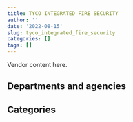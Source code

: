 ```yaml
---
title: TYCO INTEGRATED FIRE SECURITY
author: ''
date: '2022-08-15'
slug: tyco_integrated_fire_security
categories: []
tags: []
---
```


<script src="/rmarkdown-libs/htmlwidgets/htmlwidgets.js"></script>
<link href="/rmarkdown-libs/datatables-css/datatables-crosstalk.css" rel="stylesheet" />
<script src="/rmarkdown-libs/datatables-binding/datatables.js"></script>
<script src="/rmarkdown-libs/jquery/jquery-3.6.0.min.js"></script>
<link href="/rmarkdown-libs/dt-core-bootstrap/css/dataTables.bootstrap.min.css" rel="stylesheet" />
<link href="/rmarkdown-libs/dt-core-bootstrap/css/dataTables.bootstrap.extra.css" rel="stylesheet" />
<script src="/rmarkdown-libs/dt-core-bootstrap/js/jquery.dataTables.min.js"></script>
<script src="/rmarkdown-libs/dt-core-bootstrap/js/dataTables.bootstrap.min.js"></script>
<link href="/rmarkdown-libs/crosstalk/css/crosstalk.min.css" rel="stylesheet" />
<script src="/rmarkdown-libs/crosstalk/js/crosstalk.min.js"></script>
<script src="/rmarkdown-libs/htmlwidgets/htmlwidgets.js"></script>
<link href="/rmarkdown-libs/datatables-css/datatables-crosstalk.css" rel="stylesheet" />
<script src="/rmarkdown-libs/datatables-binding/datatables.js"></script>
<script src="/rmarkdown-libs/jquery/jquery-3.6.0.min.js"></script>
<link href="/rmarkdown-libs/dt-core-bootstrap/css/dataTables.bootstrap.min.css" rel="stylesheet" />
<link href="/rmarkdown-libs/dt-core-bootstrap/css/dataTables.bootstrap.extra.css" rel="stylesheet" />
<script src="/rmarkdown-libs/dt-core-bootstrap/js/jquery.dataTables.min.js"></script>
<script src="/rmarkdown-libs/dt-core-bootstrap/js/dataTables.bootstrap.min.js"></script>
<link href="/rmarkdown-libs/crosstalk/css/crosstalk.min.css" rel="stylesheet" />
<script src="/rmarkdown-libs/crosstalk/js/crosstalk.min.js"></script>

Vendor content here.

## Departments and agencies

<div id="htmlwidget-1" style="width:100%;height:auto;" class="datatables html-widget"></div>
<script type="application/json" data-for="htmlwidget-1">{"x":{"style":"bootstrap","filter":"none","vertical":false,"data":[["<a href=\"/departments/aafc-aac/\">Agriculture and Agri-Food Canada<\/a>","<a href=\"/departments/cbsa-asfc/\">Canada Border Services Agency<\/a>","<a href=\"/departments/cfia-acia/\">Canadian Food Inspection Agency<\/a>","<a href=\"/departments/cgc-ccg/\">Canadian Grain Commission<\/a>","<a href=\"/departments/cra-arc/\">Canada Revenue Agency<\/a>","<a href=\"/departments/csc-scc/\">Correctional Service of Canada<\/a>","<a href=\"/departments/dfo-mpo/\">Fisheries and Oceans Canada<\/a>","<a href=\"/departments/dnd-mdn/\">National Defence<\/a>","<a href=\"/departments/ec/\">Environment and Climate Change Canada<\/a>","<a href=\"/departments/hc-sc/\">Health Canada<\/a>","<a href=\"/departments/nrc-cnrc/\">National Research Council Canada<\/a>","<a href=\"/departments/pbc-clcc/\">Parole Board of Canada<\/a>","<a href=\"/departments/pch/\">Canadian Heritage<\/a>","<a href=\"/departments/phac-aspc/\">Public Health Agency of Canada<\/a>","<a href=\"/departments/pwgsc-tpsgc/\">Public Services and Procurement Canada<\/a>","<a href=\"/departments/rcmp-grc/\">Royal Canadian Mounted Police<\/a>","<a href=\"/departments/statcan/\">Statistics Canada<\/a>","<a href=\"/departments/tc/\">Transport Canada<\/a>","<a href=\"/departments/vac-acc/\">Veterans Affairs Canada<\/a>"],["$    16,449.43","$   262,844.12",null,null,null,"$   429,438.83","$    50,383.90","$   526,825.76","$    17,717.13","$    50,199.10","$    44,928.39",null,"$    27,234.21",null,"$   804,016.88",null,null,"$     4,806.27",null],["$    28,381.14","$   205,856.68",null,"$    16,620.45","$    71,189.01","$   278,117.14","$    48,594.16","$   746,731.05",null,"$    56,146.68","$    28,107.52",null,"$    27,922.71","$    31,517.52","$   890,239.76","$    15,454.95","$    16,437.75","$     4,806.27",null],["$     3,405.69","$   243,348.83","$    36,978.89",null,"$    64,796.04","$   386,558.81","$    48,727.29","$ 3,866,585.67","$    15,585.25","$    57,497.21","$    23,047.73",null,"$    27,999.21","$    95,762.12","$   925,234.09",null,null,"$     4,819.44","$    16,264.50"],["$    12,413.88","$   294,446.79","$   113,162.55",null,"$    39,014.78","$   476,939.88","$    48,594.16","$   490,969.96","$    49,545.98","$    77,302.15","$    21,978.62","$    10,652.96","$    27,922.71","$    38,203.70","$ 1,064,513.50",null,null,"$    16,220.51",null]],"container":"<table class=\"table table-striped table-hover row-border order-column display\">\n  <thead>\n    <tr>\n      <th>Department<\/th>\n      <th>2017-2018<\/th>\n      <th>2018-2019<\/th>\n      <th>2019-2020<\/th>\n      <th>2020-2021<\/th>\n    <\/tr>\n  <\/thead>\n<\/table>","options":{"order":[[4,"desc"]],"pageLength":10,"autoWidth":true,"columnDefs":[],"orderClasses":false}},"evals":[],"jsHooks":[]}</script>

## Categories

<div id="htmlwidget-2" style="width:100%;height:auto;" class="datatables html-widget"></div>
<script type="application/json" data-for="htmlwidget-2">{"x":{"style":"bootstrap","filter":"none","vertical":false,"data":[["<a href=\"/categories/1_facilities_and_construction/\">Facilities and construction<\/a>","<a href=\"/categories/10_office_management/\">Office management<\/a>","<a href=\"/categories/11_defence/\">Defence<\/a>","<a href=\"/categories/2_professional_services/\">Professional services<\/a>","<a href=\"/categories/3_information_technology/\">Information technology<\/a>","<a href=\"/categories/6_industrial_products_and_services/\">Industrial products and services<\/a>","<a href=\"/categories/8_security_and_protection/\">Security and protection<\/a>"],["$   546,255.66","$    51,797.90",null,"$    57,020.34","$    24,480.08","$   767,520.63","$   787,769.42"],["$    81,586.42","$    36,201.91","$   358,500.61","$   432,821.45","$    16,550.94","$   553,246.43","$   987,215.03"],["$ 3,286,821.37","$    67,203.59","$   306,937.92","$   466,127.23","$    38,031.60","$   636,687.85","$ 1,014,801.21"],["$   193,798.89","$    65,449.80","$    92,857.57","$   315,089.00","$   105,141.05","$   828,920.17","$ 1,180,625.67"]],"container":"<table class=\"table table-striped table-hover row-border order-column display\">\n  <thead>\n    <tr>\n      <th>Category<\/th>\n      <th>2017-2018<\/th>\n      <th>2018-2019<\/th>\n      <th>2019-2020<\/th>\n      <th>2020-2021<\/th>\n    <\/tr>\n  <\/thead>\n<\/table>","options":{"order":[[4,"desc"]],"pageLength":20,"autoWidth":true,"columnDefs":[],"orderClasses":false,"lengthMenu":[10,20,25,50,100]}},"evals":[],"jsHooks":[]}</script>
